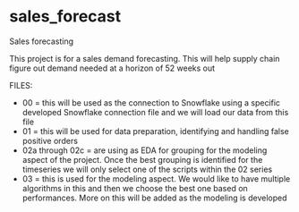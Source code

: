 # sales_forecast
Sales forecasting 


This project is for a sales demand forecasting. This will help supply chain figure out demand needed at a horizon of 52 weeks out 

FILES:
- 00 = this will be used as the connection to Snowflake using a specific developed Snowflake connection file and we will load our data from this file 
- 01 = this will be used for data preparation, identifying and handling false positive orders 
- 02a through 02c = are using as EDA for grouping for the modeling aspect of the project. Once the best grouping is identified for the timeseries we will only select one of the scripts within the 02 series
- 03 = this is used for the modeling aspect. We would like to have multiple algorithms in this and then we choose the best one based on performances. More on this will be added as the modeling is developed
